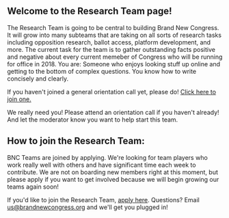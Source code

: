 ## Welcome to the Research Team page!

The Research Team is going to be central to building Brand New Congress. It will grow into many subteams that are taking on all sorts of research tasks including opposition research, ballot access, platform development, and more. The current task for the team is to gather outstanding facts positive and negative about every current memeber of Congress who will be running for office in 2018. You are: Someone who enjoys looking stuff up online and getting to the bottom of complex questions. You know how to write concisely and clearly.

If you haven't joined a general orientation call yet, please do! [Click here to join one.](/call)

We really need you! Please attend an orientation call if you haven't already! And let the moderator know you want to help start this team.

## How to join the Research Team:

BNC Teams are joined by applying. We're looking for team players who work really well with others and have significant time each week to contribute. We are not on boarding new members right at this moment, but please apply if you want to get involved because we will begin growing our teams again soon!

If you'd like to join the Research Team, [apply here](https://docs.google.com/forms/d/13gY_rLb485SAAlyYGSAWyxVsXOQuc32qBY4ClKqQogc/viewform). Questions? Email [us@brandnewcongress.org](mailto:us@brandnewcongress.org) and we'll get you plugged in!
